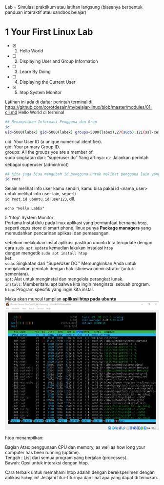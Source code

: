 Lab = Simulasi praktikum atau latihan langsung (biasanya berbentuk panduan interaktif atau sandbox belajar)  
# 1 Your First Linux Lab

- [x] 1. Hello World 
- [ ] 2. Displaying User and Group Information
- [ ] 3. Learn By Doing
- [ ] 4. Displaying the Current User
- [x] 5. htop System Monitor

Latihan ini ada di daftar perintah terminal di https://github.com/corotdesain/mybelajar-linux/blob/master/modules/01-cli.md
Hello World di terminal
```bash
## Menampilkan Informasi Pengguna dan Grup
id
uid=5000(labex) gid=5000(labex) groups=5000(labex),27(sudo),121(ssl-cert),5002(public)
```
uid: Your User ID (a unique numerical identifier).  
gid: Your primary Group ID.  
groups: All the groups you are a member of.  
sudo singkatan dari:
“superuser do”
Yang artinya: 👉 Jalankan perintah sebagai superuser (admin/root)

```bash
## Kita juga bisa mengubah id pengguna untuk melihat pengguna lain yang ada (yang aktif/yang login)
id root
```
Selain melihat info user kamu sendiri, kamu bisa pakai id <nama_user> untuk melihat info user lain, seperti  
`id root`, `id ubuntu`, `id user123`, dll.



```
echo "Hello LabEx"

```
5 'htop' System Monitor  
Pertama Instal dulu pada linux aplikasi yang bermanfaat bernama `htop`, seperti *apps store* di smart phone, linux punya __Package managers__ yang memudahkan pencarinan aplikasi dan pemasangan.  

sebelum melakukan instal aplikasi pastikan ubuntu kita terupdate dengan cara `sudo apt update` 
kemudian lakukan instalasi `htop`  
dengan mengetik `sudo apt install htop`  
ket:  
`sudo`: Singkatan dari "SuperUser DO." Memungkinkan Anda untuk menjalankan perintah dengan hak istimewa administrator (untuk sementara).  
`apt`: Alat untuk menginstal dan mengelola perangkat lunak.  
`install`: Memberitahu apt bahwa kita ingin menginstal sebuah program.  
`htop`: Program spesifik yang ingin kita instal.  

  Maka akan muncul tampilan __aplikasi htop pada ubuntu__  
![aplikasi htop pada ubuntu ](images/htop.jpg)  

htop menampilkan:

Bagian Atas: penggunaan CPU dan memory, as well as how long your computer has been running (uptime).  
Tengah : List dari semua program yang berjalan (processes).  
Bawah: Opsi untuk interaksi dengan htop.  

Cara terbaik untuk memahami htop adalah dengan bereksperimen dengan aplikasi `hatop` ini! Jelajahi fitur-fiturnya dan lihat apa yang dapat di temukan.  
